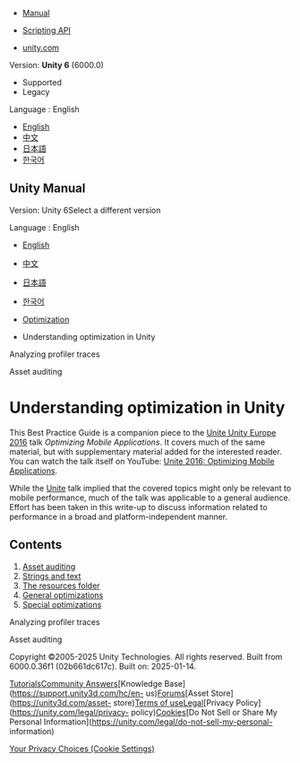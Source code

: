 [](https://docs.unity3d.com)

  * [Manual](../Manual/index.html)
  * [Scripting API](../ScriptReference/index.html)

  * [unity.com](https://unity.com/)

Version: **Unity 6** (6000.0)

  * Supported
  * Legacy

Language : English

  * [English](/Manual/UnderstandingPerformance.html)
  * [中文](/cn/current/Manual/UnderstandingPerformance.html)
  * [日本語](/ja/current/Manual/UnderstandingPerformance.html)
  * [한국어](/kr/current/Manual/UnderstandingPerformance.html)

[](https://docs.unity3d.com)

## Unity Manual

Version: Unity 6Select a different version

Language : English

  * [English](/Manual/UnderstandingPerformance.html)
  * [中文](/cn/current/Manual/UnderstandingPerformance.html)
  * [日本語](/ja/current/Manual/UnderstandingPerformance.html)
  * [한국어](/kr/current/Manual/UnderstandingPerformance.html)

  * [Optimization](analysis.html)
  * Understanding optimization in Unity

[](performance-profiler-traces.html)

Analyzing profiler traces

[](UnderstandingPerformanceAssetAuditing.html)

Asset auditing

# Understanding optimization in Unity

This Best Practice Guide is a companion piece to the [Unite Unity Europe
2016](https://unite.unity.com) talk _Optimizing Mobile Applications_. It
covers much of the same material, but with supplementary material added for
the interested reader. You can watch the talk itself on YouTube: [Unite 2016:
Optimizing Mobile Applications](https://www.youtube.com/watch?v=j4YAY36xjwE).

While the [Unite](https://unite.unity.com) talk implied that the covered
topics might only be relevant to mobile performance, much of the talk was
applicable to a general audience. Effort has been taken in this write-up to
discuss information related to performance in a broad and platform-independent
manner.

## Contents

  1. [Asset auditing](UnderstandingPerformanceAssetAuditing.html)
  2. [Strings and text](UnderstandingPerformanceStringsAndText.html)
  3. [The resources folder](UnderstandingPerformanceResourcesFolder.html)
  4. [General optimizations](UnderstandingPerformanceGeneralOptimizations.html)
  5. [Special optimizations](UnderstandingPerformanceSpecialOptimizations.html)

[](performance-profiler-traces.html)

Analyzing profiler traces

[](UnderstandingPerformanceAssetAuditing.html)

Asset auditing

Copyright ©2005-2025 Unity Technologies. All rights reserved. Built from
6000.0.36f1 (02b661dc617c). Built on: 2025-01-14.

[Tutorials](https://learn.unity.com/)[Community
Answers](https://answers.unity3d.com)[Knowledge
Base](https://support.unity3d.com/hc/en-
us)[Forums](https://forum.unity3d.com)[Asset Store](https://unity3d.com/asset-
store)[Terms of
use](https://docs.unity3d.com/Manual/TermsOfUse.html)[Legal](https://unity.com/legal)[Privacy
Policy](https://unity.com/legal/privacy-
policy)[Cookies](https://unity.com/legal/cookie-policy)[Do Not Sell or Share
My Personal Information](https://unity.com/legal/do-not-sell-my-personal-
information)

[Your Privacy Choices (Cookie Settings)](javascript:void\(0\);)

